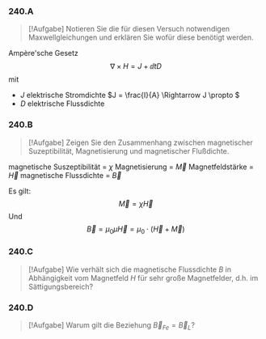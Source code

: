 ### 240.A
> [!Aufgabe]
Notieren Sie die für diesen Versuch notwendigen Maxwellgleichungen und erklären Sie wofür diese benötigt werden.

Ampère'sche Gesetz
$$
\nabla \times H = J + \dd{t} D
$$
mit 
* $J$ elektrische Stromdichte $J = \frac{I}{A} \Rightarrow J \propto $
* $D$ elektrische Flussdichte

### 240.B
> [!Aufgabe]
Zeigen Sie den Zusammenhang zwischen magnetischer Suzeptibilität, Magnetisierung und magnetischer Flußdichte.

magnetische Suszeptibilität = $\chi$
Magnetisierung = $\vec{M}$
Magnetfeldstärke = $\vec{H}$
magnetische Flussdichte = $\vec{B}$

Es gilt:
$$
\vec{M} = \chi \vec{H}
$$
Und
$$
\vec{B} = \mu_0 \mu \vec{H} = \mu_0 \cdot (\vec H + \vec M)
$$
### 240.C
> [!Aufgabe]
Wie verhält sich die magnetische Flussdichte $B$ in Abhängigkeit vom Magnetfeld $H$ für sehr große Magnetfelder, d.h. im Sättigungsbereich?

### 240.D
> [!Aufgabe]
Warum gilt die Beziehung $\vec{B}_{Fe} = \vec{B}_{L}$?
